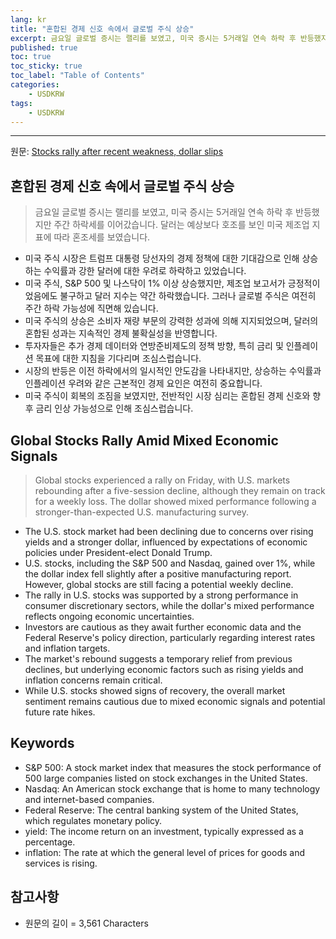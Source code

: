 ```yaml
---
lang: kr
title: "혼합된 경제 신호 속에서 글로벌 주식 상승"
excerpt: 금요일 글로벌 증시는 랠리를 보였고, 미국 증시는 5거래일 연속 하락 후 반등했지만 주간 하락세를 이어갔습니다. 달러는 예상보다 호조를 보인 미국 제조업 지표에 따라 혼조세를 보였습니다.
published: true
toc: true
toc_sticky: true
toc_label: "Table of Contents"
categories:
    - USDKRW
tags:
    - USDKRW
---
```


---

  원문: [Stocks rally after recent weakness, dollar slips](https://www.investing.com/news/economy-news/asian-stocks-rise-dollar-at-twoyear-high-as-us-rates-trump-in-focus-3794824)

## 혼합된 경제 신호 속에서 글로벌 주식 상승

> 금요일 글로벌 증시는 랠리를 보였고, 미국 증시는 5거래일 연속 하락 후 반등했지만 주간 하락세를 이어갔습니다. 달러는 예상보다 호조를 보인 미국 제조업 지표에 따라 혼조세를 보였습니다.


- 미국 주식 시장은 트럼프 대통령 당선자의 경제 정책에 대한 기대감으로 인해 상승하는 수익률과 강한 달러에 대한 우려로 하락하고 있었습니다.
- 미국 주식, S&P 500 및 나스닥이 1% 이상 상승했지만, 제조업 보고서가 긍정적이었음에도 불구하고 달러 지수는 약간 하락했습니다. 그러나 글로벌 주식은 여전히 주간 하락 가능성에 직면해 있습니다.
- 미국 주식의 상승은 소비자 재량 부문의 강력한 성과에 의해 지지되었으며, 달러의 혼합된 성과는 지속적인 경제 불확실성을 반영합니다.
- 투자자들은 추가 경제 데이터와 연방준비제도의 정책 방향, 특히 금리 및 인플레이션 목표에 대한 지침을 기다리며 조심스럽습니다.
- 시장의 반등은 이전 하락에서의 일시적인 안도감을 나타내지만, 상승하는 수익률과 인플레이션 우려와 같은 근본적인 경제 요인은 여전히 중요합니다.
- 미국 주식이 회복의 조짐을 보였지만, 전반적인 시장 심리는 혼합된 경제 신호와 향후 금리 인상 가능성으로 인해 조심스럽습니다.

## Global Stocks Rally Amid Mixed Economic Signals

> Global stocks experienced a rally on Friday, with U.S. markets rebounding after a five-session decline, although they remain on track for a weekly loss. The dollar showed mixed performance following a stronger-than-expected U.S. manufacturing survey.


- The U.S. stock market had been declining due to concerns over rising yields and a stronger dollar, influenced by expectations of economic policies under President-elect Donald Trump.
- U.S. stocks, including the S&P 500 and Nasdaq, gained over 1%, while the dollar index fell slightly after a positive manufacturing report. However, global stocks are still facing a potential weekly decline.
- The rally in U.S. stocks was supported by a strong performance in consumer discretionary sectors, while the dollar's mixed performance reflects ongoing economic uncertainties.
- Investors are cautious as they await further economic data and the Federal Reserve's policy direction, particularly regarding interest rates and inflation targets.
- The market's rebound suggests a temporary relief from previous declines, but underlying economic factors such as rising yields and inflation concerns remain critical.
- While U.S. stocks showed signs of recovery, the overall market sentiment remains cautious due to mixed economic signals and potential future rate hikes.

## Keywords

- S&P 500: A stock market index that measures the stock performance of 500 large companies listed on stock exchanges in the United States.
- Nasdaq: An American stock exchange that is home to many technology and internet-based companies.
- Federal Reserve: The central banking system of the United States, which regulates monetary policy.
- yield: The income return on an investment, typically expressed as a percentage.
- inflation: The rate at which the general level of prices for goods and services is rising.

## 참고사항

- 원문의 길이 = 3,561 Characters

